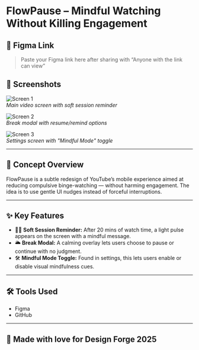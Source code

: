# FlowPause – Mindful Watching Without Killing Engagement

## 🔗 Figma Link
> Paste your Figma link here after sharing with “Anyone with the link can view”

## 📸 Screenshots
![Screen 1](./screenshots/screen1.png)  
*Main video screen with soft session reminder*

![Screen 2](./screenshots/screen2.png)  
*Break modal with resume/remind options*

![Screen 3](./screenshots/screen3.png)  
*Settings screen with "Mindful Mode" toggle*

---

## 🎯 Concept Overview

FlowPause is a subtle redesign of YouTube’s mobile experience aimed at reducing compulsive binge-watching — without harming engagement. The idea is to use gentle UI nudges instead of forceful interruptions.

---

## ✨ Key Features

- 🧘‍♂️ **Soft Session Reminder:** After 20 mins of watch time, a light pulse appears on the screen with a mindful message.
- 🌥️ **Break Modal:** A calming overlay lets users choose to pause or continue with no judgment.
- 🛠️ **Mindful Mode Toggle:** Found in settings, this lets users enable or disable visual mindfulness cues.

---

## 🛠 Tools Used
- Figma
- GitHub

---

## 🙌 Made with love for Design Forge 2025
